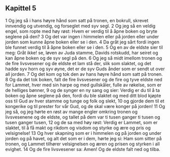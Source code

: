 ## Kapittel 5

1 Og jeg så i hans høyre hånd som satt på tronen, en bokrull, skrevet innvendig og utvendig, og forseglet med syv segl.
2 Og jeg så en veldig engel, som ropte med høy røst: Hvem er verdig til å åpne boken og bryte seglene på den?
3 Og det var ingen i himmelen eller på jorden eller under jorden som kunne åpne boken eller se i den.
4 Da gråt jeg sårt fordi ingen ble funnet verdig til å åpne boken eller se i den.
5 Og en av de eldste sier til meg: Gråt ikke! se, løven av Juda stamme, Davids rotskudd, har seiret og kan åpne boken og de syv segl på den.
6 Og jeg så midt imellom tronen og de fire livsvesener og de eldste et lam stå der, slik som slaktet, og det hadde syv horn og syv øyne, det er de syv Guds ånder som er sendt ut over all jorden.
7 Og det kom og tok den av hans høyre hånd som satt på tronen.
8 Og da det tok boken, falt de fire livsvesener og de fire og tyve eldste ned for Lammet, hver med sin harpe og med gullskåler, fulle av røkelse, som er de helliges bønner,
9 og de synger en ny sang og sier: Verdig er du til å ta boken og åpne seglene på den, fordi du ble slaktet og med ditt blod kjøpte oss til Gud av hver stamme og tunge og folk og slekt,
10 og gjorde dem til et kongerike og til prester for vår Gud, og de skal være konger på jorden!
11 Og jeg så, og jeg hørte en røst av mange engler omkring tronen og livsvesenene og de eldste, og tallet på dem var ti tusen ganger ti tusen og tusen ganger tusen,
12 og de sa med høy røst: Verdig er Lammet, som er slaktet, til å få makt og rikdom og visdom og styrke og ære og pris og velsignelse!
13 Og hver skapning som er i himmelen og på jorden og under jorden og på havet, og alt det som er i dem, hørte jeg si: Ham som sitter på tronen, og Lammet tilhører velsignelsen og æren og prisen og styrken i all evighet.
14 Og de fire livsvesener sa: Amen! Og de eldste falt ned og tilba.
